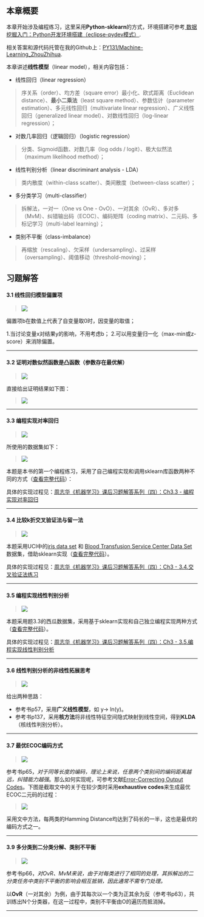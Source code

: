 ## 本章概要 ##
本章开始涉及编程练习，这里采用**Python-sklearn**的方式，环境搭建可参考[ 数据挖掘入门：Python开发环境搭建（eclipse-pydev模式）](http://blog.csdn.net/snoopy_yuan/article/details/61211639).

相关答案和源代码托管在我的Github上：[PY131/Machine-Learning_ZhouZhihua](https://github.com/PY131/Machine-Learning_ZhouZhihua).

本章讲述**线性模型**（linear model），相关内容包括：

- 线性回归（linear regression）

> 序关系（order）、均方差（square error）最小化、欧式距离（Euclidean distance）、**最小二乘法**（least square method）、参数估计（parameter estimation）、多元线性回归（multivariate linear regression）、广义线性回归（generalized linear model）、对数线性回归（log-linear regression）；

- 对数几率回归（逻辑回归）（logistic regression）

> 分类、Sigmoid函数、对数几率（log odds / logit）、极大似然法（maximum likelihood method）；

- 线性判别分析（linear discriminant analysis - LDA）

> 类内散度（within-class scatter）、类间散度（between-class scatter）；

- 多分类学习（multi-classifier）

> 拆解法，一对一（One vs One - OvO）、一对其余（OvR）、多对多（MvM）、纠错输出码（ECOC）、编码矩阵（coding matrix）、二元码、多标记学习（multi-label learning）；

- 类别不平衡（class-imbalance）

> 再缩放（rescaling）、欠采样（undersampling）、过采样（oversampling）、阈值移动（threshold-moving）；



## 习题解答 ##

#### 3.1 线性回归模型偏置项 ####
> ![](Ch3/3.1.png)

偏置项b在数值上代表了自变量取0时，因变量的取值；

1.当讨论变量x对结果y的影响，不用考虑b；
2.可以用变量归一化（max-min或z-score）来消除偏置。

----

#### 3.2 证明对数似然函数是凸函数（参数存在最优解） ####
> ![](Ch3/3.2.png)

直接给出证明结果如下图：

> ![](Ch3/3.2.1.png)

----

#### 3.3 编程实现对率回归 ####
> ![](Ch3/3.3.png)

所使用的数据集如下：
> ![](Ch3/3.3.1.png)

本题是本书的第一个编程练习，采用了自己编程实现和调用sklearn库函数两种不同的方式（[查看完整代码](https://github.com/PY131/Machine-Learning_ZhouZhihua/tree/master/ch3_linear_model/3.3_logistic_regression_watermelon/)）：

具体的实现过程见：[周志华《机器学习》课后习题解答系列（四）：Ch3.3 - 编程实现对率回归](http://blog.csdn.net/snoopy_yuan/article/details/63684219)

----

#### 3.4 比较k折交叉验证法与留一法 ####
> ![](Ch3/3.4.png)

本题采用UCI中的[iris data set](http://archive.ics.uci.edu/ml/datasets/Iris) 和 [Blood Transfusion Service Center Data Set](http://archive.ics.uci.edu/ml/datasets/Blood+Transfusion+Service+Center) 数据集，借助sklearn实现（[查看完整代码](https://github.com/PY131/Machine-Learning_ZhouZhihua/tree/master/ch3_linear_model/3.4_cross_validation)）。

具体的实现过程见：[周志华《机器学习》课后习题解答系列（四）：Ch3 - 3.4.交叉验证法练习](http://blog.csdn.net/snoopy_yuan/article/details/64131129)

----

#### 3.5 编程实现线性判别分析 ####
> ![](Ch3/3.5.png)

本题采用题3.3的西瓜数据集，采用基于sklearn实现和自己独立编程实现两种方式（[查看完整代码](https://github.com/PY131/Machine-Learning_ZhouZhihua/tree/master/ch3_linear_model/3.5_LDA)）。

具体的实现过程见：[周志华《机器学习》课后习题解答系列（四）：Ch3 - 3.5.编程实现线性判别分析](http://blog.csdn.net/snoopy_yuan/article/details/64443841)

----

#### 3.6 线性判别分析的非线性拓展思考 ####

> ![](Ch3/3.6.png)

给出两种思路：

- 参考书p57，采用**广义线性模型**，如 y-> ln(y)。
- 参考书p137，采用**核方法**将非线性特征空间隐式映射到线性空间，得到**KLDA**（核线性判别分析）。

----

#### 3.7 最优ECOC编码方式 ####

> ![](Ch3/3.7.png)

参考书p65，*对于同等长度的编码，理论上来说，任意两个类别间的编码距离越远，纠错能力越强*。那么如何实现呢，可参考文献[Error-Correcting Output Codes](http://www.ccs.neu.edu/home/vip/teach/MLcourse/4_boosting/lecture_notes/ecoc/ecoc.pdf)。下图是截取文中的关于在较少类时采用**exhaustive codes**来生成最优ECOC二元码的过程：

> ![](Ch3/3.7.1.png)

采用文中方法，每两类的Hamming Distance均达到了码长的一半，这也是最优的编码方式之一。

----

#### 3.9 多分类到二分类分解、类别不平衡 ####

> ![](Ch3/3.9.png)

参考书p66，*对OvR、MvM来说，由于对每类进行了相同的处理，其拆解出的二分类任务中类别不平衡的影响会相互抵销，因此通常不需专门处理。*

以**OvR**（一对其余）为例，由于其每次以一个类为正其余为反（参考书p63），共训练出N个分类器，在这一过程中，类别不平衡由O的遍历而抵消掉。

----


